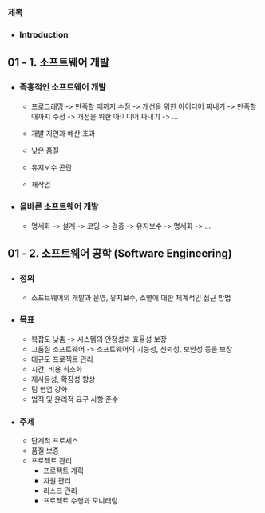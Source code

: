 ### 제목  
- ### Introduction  
  
## 01 - 1. 소프트웨어 개발  
- ### 즉흥적인 소프트웨어 개발  
    - 프로그래밍 -> 만족할 때까지 수정 -> 개선을 위한 아이디어 짜내기 -> 만족할 때까지 수정 -> 개선을 위한 아이디어 짜내기 -> ...  
  
    - 개발 지연과 예산 초과  
    - 낮은 품질  
    - 유지보수 곤란  
    - 재작업  

- ### 올바른 소프트웨어 개발  
    - 명세화 -> 설계 -> 코딩 -> 검증 -> 유지보수 -> 명세화 -> ...  
  
## 01 - 2. 소프트웨어 공학 (Software Engineering)  
- ### 정의  
    - 소프트웨어의 개발과 운영, 유지보수, 소멸에 대한 체계적인 접근 방법  

- ### 목표  
    - 복잡도 낮춤 -> 시스템의 안정성과 효율성 보장  
    - 고품질 소프트웨어 -> 소프트웨어의 기능성, 신뢰성, 보안성 등을 보장  
    - 대규모 프로젝트 관리  
    - 시간, 비용 최소화  
    - 재사용성, 확장성 향상  
    - 팀 협업 강화  
    - 법적 및 윤리적 요구 사항 준수  
  
- ### 주제  
    - 단계적 프로세스  
    - 품질 보증  
    - 프로젝트 관리  
        - 프로젝트 계획  
        - 자원 관리  
        - 리스크 관리  
        - 프로젝트 수행과 모니터링  
